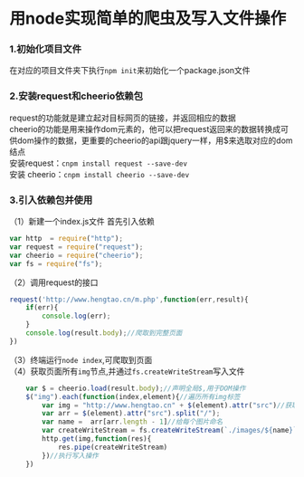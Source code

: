 # 用node实现简单的爬虫及写入文件操作
### 1.初始化项目文件
在对应的项目文件夹下执行```npm init```来初始化一个package.json文件
### 2.安装request和cheerio依赖包
request的功能就是建立起对目标网页的链接，并返回相应的数据<br>
cheerio的功能是用来操作dom元素的，他可以把request返回来的数据转换成可供dom操作的数据，更重要的cheerio的api跟jquery一样，用$来选取对应的dom结点<br>
安装request：```cnpm install request --save-dev```<br>
安装 cheerio：```cnpm install cheerio --save-dev```
### 3.引入依赖包并使用
（1）新建一个index.js文件
首先引入依赖
```js
var http  = require("http");
var request = require("request");
var cheerio = require("cheerio");
var fs = require("fs");
```
（2）调用request的接口
```js
request('http://www.hengtao.cn/m.php',function(err,result){
    if(err){
        console.log(err);
    }
    console.log(result.body);//爬取到完整页面
})
```
（3）终端运行```node index```,可爬取到页面<br>
（4）获取页面所有```img```节点,并通过```fs.createWriteStream```写入文件
```js
	var $ = cheerio.load(result.body);//声明全局$,用于DOM操作
    $("img").each(function(index,element){//遍历所有img标签
    	var img = "http://www.hengtao.cn" + $(element).attr("src")//获取页面所有图片的完整地址
    	var arr = $(element).attr("src").split("/");
    	var name =  arr[arr.length - 1]//给每个图片命名
    	var createWriteStream = fs.createWriteStream(`./images/${name}`)//将图片写入images文件夹
		http.get(img,function(res){
			res.pipe(createWriteStream)
		})//执行写入操作		
    })
```
